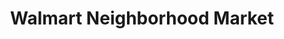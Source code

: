 ---
title: "Walmart Neighborhood Market"
url: /houston/walmart-neighborhood-market-beechnut-street/
shop: supermarket
---